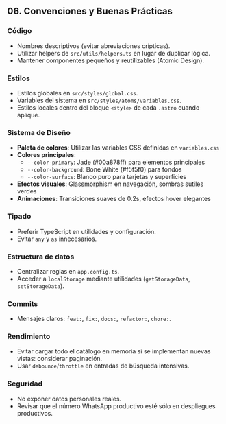 ## 06. Convenciones y Buenas Prácticas

### Código

- Nombres descriptivos (evitar abreviaciones crípticas).
- Utilizar helpers de `src/utils/helpers.ts` en lugar de duplicar lógica.
- Mantener componentes pequeños y reutilizables (Atomic Design).

### Estilos

- Estilos globales en `src/styles/global.css`.
- Variables del sistema en `src/styles/atoms/variables.css`.
- Estilos locales dentro del bloque `<style>` de cada `.astro` cuando aplique.

### Sistema de Diseño

- **Paleta de colores**: Utilizar las variables CSS definidas en `variables.css`
- **Colores principales**:
  - `--color-primary`: Jade (#00a878ff) para elementos principales
  - `--color-background`: Bone White (#f5f5f0) para fondos
  - `--color-surface`: Blanco puro para tarjetas y superficies
- **Efectos visuales**: Glassmorphism en navegación, sombras sutiles verdes
- **Animaciones**: Transiciones suaves de 0.2s, efectos hover elegantes

### Tipado

- Preferir TypeScript en utilidades y configuración.
- Evitar `any` y `as` innecesarios.

### Estructura de datos

- Centralizar reglas en `app.config.ts`.
- Acceder a `localStorage` mediante utilidades (`getStorageData`, `setStorageData`).

### Commits

- Mensajes claros: `feat:`, `fix:`, `docs:`, `refactor:`, `chore:`.

### Rendimiento

- Evitar cargar todo el catálogo en memoria si se implementan nuevas vistas: considerar paginación.
- Usar `debounce`/`throttle` en entradas de búsqueda intensivas.

### Seguridad

- No exponer datos personales reales.
- Revisar que el número WhatsApp productivo esté sólo en despliegues productivos.
